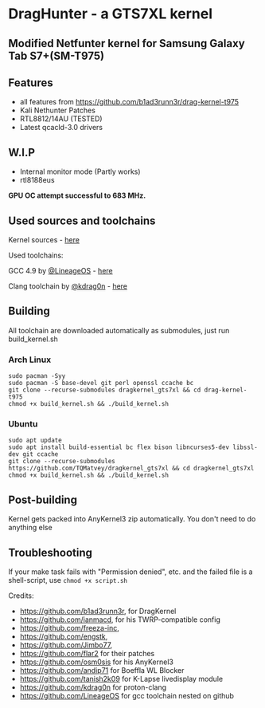 # **DragHunter - a GTS7XL kernel**

## Modified Netfunter kernel for Samsung Galaxy Tab S7+(SM-T975)  

## Features
* all features from https://github.com/b1ad3runn3r/drag-kernel-t975
* Kali Nethunter Patches
* RTL8812/14AU (TESTED)
* Latest qcacld-3.0 drivers 

## W.I.P
* Internal monitor mode (Partly works)
* rtl8188eus

**GPU OC attempt successful to 683 MHz.**

## Used sources and toolchains
Kernel sources - [here](https://opensource.samsung.com/uploadSearch?searchValue=SM-T975)

Used toolchains: 

GCC 4.9 by [@LineageOS](https://github.com/LineageOS) - [here](https://github.com/LineageOS/android_prebuilts_gcc_linux-x86_aarch64_aarch64-linux-android-4.9/)

Clang toolchain by [@kdrag0n](https://github.com/kdrag0n) - [here](https://github.com/kdrag0n/proton-clang/)

## Building
All toolchain are downloaded automatically as submodules, just run build_kernel.sh

### Arch Linux

```
sudo pacman -Syy
sudo pacman -S base-devel git perl openssl ccache bc
git clone --recurse-submodules dragkernel_gts7xl && cd drag-kernel-t975
chmod +x build_kernel.sh && ./build_kernel.sh
```
### Ubuntu
```
sudo apt update
sudo apt install build-essential bc flex bison libncurses5-dev libssl-dev git ccache
git clone --recurse-submodules https://github.com/TQMatvey/dragkernel_gts7xl && cd dragkernel_gts7xl
chmod +x build_kernel.sh && ./build_kernel.sh
```
## Post-building
Kernel gets packed into AnyKernel3 zip automatically. You don't need to do anything else

## Troubleshooting
If your make task fails with "Permission denied", etc. and the failed file is a shell-script, use ```chmod +x script.sh```

Credits:
* https://github.com/b1ad3runn3r, for DragKernel 
* https://github.com/ianmacd, for his TWRP-compatible config
* https://github.com/freeza-inc,
* https://github.com/engstk,
* https://github.com/Jimbo77,
* https://github.com/flar2 for their patches
* https://github.com/osm0sis for his AnyKernel3
* https://github.com/andip71 for Boeffla WL Blocker
* https://github.com/tanish2k09 for K-Lapse livedisplay module
* https://github.com/kdrag0n for proton-clang
* https://github.com/LineageOS for gcc toolchain nested on github
